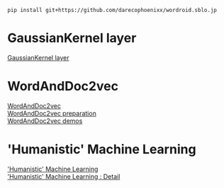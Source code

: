 ```
pip install git+https://github.com/darecophoenixx/wordroid.sblo.jp
```

# GaussianKernel layer
[GaussianKernel layer](https://github.com/darecophoenixx/wordroid.sblo.jp/tree/master/lib/keras_ex/GaussianKernel)

# WordAndDoc2vec
[WordAndDoc2vec](https://github.com/darecophoenixx/wordroid.sblo.jp/wiki/WordAndDoc2vec)  
[WordAndDoc2vec preparation](https://github.com/darecophoenixx/wordroid.sblo.jp/wiki/WordAndDoc2vec-preparation)  
[WordAndDoc2vec demos](https://github.com/darecophoenixx/wordroid.sblo.jp/wiki/WordAndDoc2vec-demos)

# 'Humanistic' Machine Learning
['Humanistic' Machine Learning](https://github.com/darecophoenixx/wordroid.sblo.jp/wiki/'Humanistic'-Machine-Learning)  
['Humanistic' Machine Learning : Detail](https://github.com/darecophoenixx/wordroid.sblo.jp/wiki/'Humanistic'-Machine-Learning-:-Detail)
